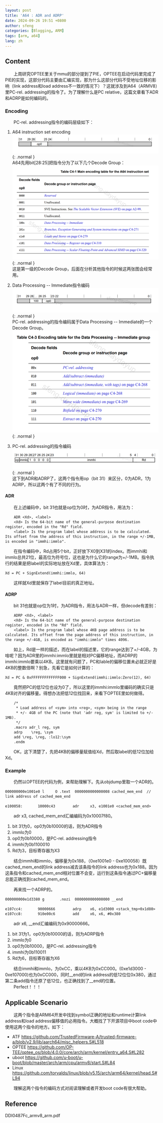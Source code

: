 ```yaml
---
layout: post
title: 'A64 : ADR and ADRP'
date: 2024-09-26 19:51 +0800
author: sfeng
categories: [Blogging, ARM]
tags: [arm, a64]
lang: zh
---
```


## Content

&emsp;&emsp;上周研究OPTEE里关于mmu的部分提到了PIE，OPTEE在启动代码里完成了PIE的实现，这部分代码主要由汇编实现，那为什么这部分代码不受地址位移的影响（link address和load address不一致的情况下）？这就涉及到A64（ARMV8）里PC-rel. addressing的指令了。为了理解什么是PC relative，这篇文章看下ADR和ADRP是如何编码的。  

### Encoding
&emsp;&emsp;PC-rel. addressing指令的编码层级如下：  
1. A64 instruction set encoding  
   ![Desktop View](/assets/img/a64/a64_isa_encode.png){: .normal }  
   A64先用bit[28:25]把指令分为了以下几个Decode Group：  
   ![Desktop View](/assets/img/a64/a64_isa_encode_table.png){: .normal }  
   这是第一级的Decode Group，后面在分析其他指令的时候这两张图会经常用。  

2. Data Processing -- Immediate指令编码  
   ![Desktop View](/assets/img/a64/a64_isa_dataprocessing_encode.png){: .normal }  
   PC-rel. addressing的指令编码属于Data Processing -- Immediate的一个Decode Group。  
   ![Desktop View](/assets/img/a64/a64_isa_dataprocessing_encode_table.png){: .normal }  

3. PC-rel. addressing的指令编码  
   ![Desktop View](/assets/img/a64/a64_isa_dp_pcrel_encode.png){: .normal }  
   这下到ADR和ADRP了，这两个指令用op（bit 31）来区分，0为ADR，1为ADRP，所以这两个有了不同的行为。  

#### ADR
&emsp;&emsp;在上述编码中，bit 31也就是op位为0时，为ADR指令，用法为：  
```
    ADR <Xd>, <label>
    <Xd> Is the 64-bit name of the general-purpose destination register, encoded in the "Rd" field.
    <label> Is the program label whose address is to be calculated. Its offset from the address of this instruction, in the range +/-1MB, is encoded in "immhi:immlo".
```  
&emsp;&emsp;在指令编码中，Rd占用5个bit，正好放下X0到X31的index。而immhi和immlo总共21位，最高位为符号位，这也是为什么它的range为+/-1MB。指令执行的结果是把label的实际地址放在Xd里，具体算法为：  
```
Xd = PC + SignExtend(immhi:immlo, 64)
```  
&emsp;&emsp;这样就Xd里就保存了label目前的真正地址。  
#### ADRP
&emsp;&emsp;bit 31也就是op位为1时，为ADR指令，用法与ADR一样，但decode有差别： 
```
    ADRP <Xd>, <label>
    <Xd> Is the 64-bit name of the general-purpose destination register, encoded in the "Rd" field.
    <label> Is the program label whose 4KB page address is to be calculated. Its offset from the page address of this instruction, in the range +/-4GB, is encoded as "immhi:immlo" times 4096.
```  
&emsp;&emsp;如上，Rd是一样的描述，而在label的描述里，它的range达到了+/-4GB，为啥呢？因为ADR里的immhi:immlo里就是相对PC偏移地址，而ADRP的immhi:immlo要乘以4KB。这里就有问题了，PC和lable的偏移位置未必就正好是4KB的整数倍啊？别急，先看它是如何计算的：  
```
Xd = PC & 0xFFFFFFFFFFFFF000 + SignExtend(immhi:immlo:Zero(12), 64)
```  
&emsp;&emsp;竟然把PC的低12位也设为0了，所以这里的immhi:immlo里编码的确实只是4KB对齐的偏移量。得想办法把低12位找回来，来看下OPTEE里如何做得。  
```
	/*
	 * Load address of <sym> into <reg>, <sym> being in the range
	 * +/- 4GB of the PC (note that 'adr reg, sym' is limited to +/- 1MB).
	 */
	.macro adr_l reg, sym
	adrp	\reg, \sym
	add	\reg, \reg, :lo12:\sym
	.endm
```  
&emsp;&emsp;OK，这下清楚了，先把4KB的偏移量赋值给Xd，然后取label的低12位加给Xd。  

### Example
&emsp;&emsp;仍然以OPTEE的代码为例，来帮助理解下。先从objdump里取一个ADR的。  
```
000000000e1001e0 l     O .text  0000000000000008 cached_mem_end  // link address of cached_mem_end

e100058:       10000c43        adr     x3, e1001e0 <cached_mem_end>
```  
&emsp;&emsp;adr x3, cached_mem_end汇编编码为0x10007f80。  
1. bit 31为0，op0为0b10000的话，则为ADR指令  
2. immlo为0  
3. op0为0b10000，是PC-rel. addressing指令  
4. immhi为0b1100010  
5. Rd为3，目标寄存器为X3


&emsp;&emsp;结合immhi和immlo，偏移量为0x188，（0xe1001e0 - 0xe100058）既cached_mem_end的link address减去该条指令的link address也为0x188。因为这条指令和cached_mem_end相对位置不会变，运行到这条指令通过PC+偏移量总能正确找到cached_mem_end。  

&emsp;&emsp;再来找一个ADRP的。  
```
000000000e1d3380 g       .nozi  0000000000000000 __end

e107cc4:       90000666        adrp    x6, e1d3000 <stack_tmp+0x1d80>
e107cc8:       910e00c6        add     x6, x6, #0x380
```  
&emsp;&emsp;adr x6, __end汇编编码为0x90000666。  
1. bit 31为1，op0为0b10000的话，则为ADRP指令  
2. immlo为0  
3. op0为0b10000，是PC-rel. addressing指令  
4. immhi为0b110011  
5. Rd为6，目标寄存器为X6  

&emsp;&emsp;结合immhi和immlo，为0xCC，乘以4KB为0xCC000。(0xe1d3000 - 0xe107000)也为0xCC000，同时__end的link address的低12位位0x380，通过第二条add指令还原了低12位，也正确找到了__end的位置。  
&emsp;&emsp;Perfect！！！  

## Applicable Scenario
&emsp;&emsp;这两个指令是ARM64开发中找到symbol正确的地址和runtime计算link address和load address偏移值的必用指令。大概找了下开源项目中boot code中使用这两个指令的地方。如下：  
- ATF   <https://github.com/TrustedFirmware-A/trusted-firmware-a/blob/v2.9/lib/aarch64/misc_helpers.S#L518>  
- OPTEE <https://github.com/OP-TEE/optee_os/blob/4.0.0/core/arch/arm/kernel/entry_a64.S#L282>  
- uboot <https://github.com/u-boot/u-boot/blob/master/arch/arm/cpu/armv8/start.S#L84>  
- Linux <https://github.com/torvalds/linux/blob/v5.15/arch/arm64/kernel/head.S#L94>  

&emsp;&emsp;理解这两个指令的编码方式对阅读理解或者开发boot code有很大帮助。  

## Reference
DDI0487Fc_armv8_arm.pdf
